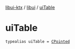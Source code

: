 [libui-ktx](../index.md) / [libui](index.md) / [uiTable](./ui-table.md)

# uiTable

`typealias uiTable = `[`CPointed`](../kotlinx.cinterop/-c-pointed/index.md)